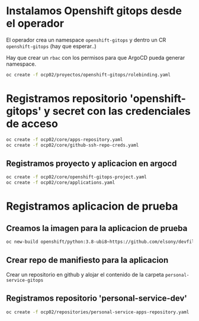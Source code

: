 # Instalamos Openshift gitops desde el operador

El operador crea un namespace `openshift-gitops` y dentro un CR `openshift-gitops` (hay que esperar..)

Hay que crear un `rbac` con los permisos para que ArgoCD pueda generar namespace.

```sh
oc create -f ocp02/proyectos/openshift-gitops/rolebinding.yaml
```

# Registramos repositorio 'openshift-gitops' y secret con las credenciales de acceso

```sh
oc create -f ocp02/core/apps-repository.yaml
oc create -f ocp02/core/github-ssh-repo-creds.yaml
```

## Registramos proyecto y aplicacion en argocd

```sh
oc create -f ocp02/core/openshift-gitops-project.yaml
oc create -f ocp02/core/applications.yaml
```

# Registramos aplicacion de prueba

## Creamos la imagen para la aplicacion de prueba

```sh
oc new-build openshift/python:3.8-ubi8~https://github.com/elsony/devfile-sample-python-basic.git -n openshift
```
## Crear repo de manifiesto para la aplicacion

Crear un repositorio en github y alojar el contenido de la carpeta `personal-service-gitops`

## Registramos repositorio 'personal-service-dev'

```sh
oc create -f ocp02/repositories/personal-service-apps-repository.yaml
```


